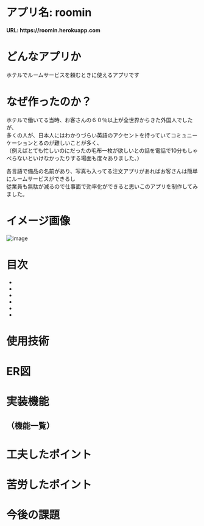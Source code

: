 # アプリ名: roomin

<h4> URL: https://roomin.herokuapp.com</h4>

# どんなアプリか
ホテルでルームサービスを頼むときに使えるアプリです

# なぜ作ったのか？
ホテルで働いてる当時、お客さんの６０％以上が全世界からきた外国人でしたが、<br>
多くの人が、日本人にはわかりづらい英語のアクセントを持っていてコミュニーケーションとるのが難しいことが多く、<br>
（例えばとても忙しいのにだったの毛布一枚が欲しいとの話を電話で10分もしゃべらないといけなかったりする場面も度々ありました、）<br>

各言語で備品の名前があり、写真も入ってる注文アプリがあればお客さんは簡単にルームサービスができるし<br>
従業員も無駄が減るので仕事面で効率化ができると思いこのアプリを制作してみました。

# イメージ画像
![image](https://github.com/across0715/roomin/issues/15#issue-894209919)

# 目次

-
-
-
-
-
-

# 使用技術
# ER図

# 実装機能
## （機能一覧）
# 工夫したポイント
# 苦労したポイント
# 今後の課題
